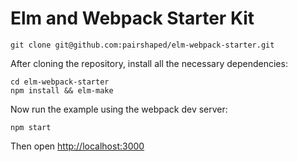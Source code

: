 # Elm and Webpack Starter Kit

```
git clone git@github.com:pairshaped/elm-webpack-starter.git
```

After cloning the repository, install all the necessary dependencies:

```
cd elm-webpack-starter
npm install && elm-make
```

Now run the example using the webpack dev server:

```
npm start
```

Then open [http://localhost:3000](http://localhost:3000)
